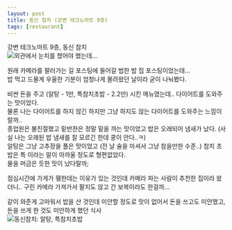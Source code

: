 ```yaml
---
layout: post
title: 동신 참치 (강변 테크노마트 9층)
tags: [restaurant]
---
```

강변 테크노마트 9층, 동신 참치  
![외관에서 눈치를 챘어야 했는데...](https://lh3.googleusercontent.com/-0DZnKORLX6A/Vf1Ej3QQULI/AAAAAAAAADU/REzQ9vVsgqw/s912-Ic42/upload_-1.jpg)

원래 카메라를 팔러가는 길 포스팅에 들어갈 법한 밥 집 포스팅이었는데...  
밥 먹고 드물게 우울한 기분이 엄청나게 몰려왔던 날이라 굳이 나눠봤다.  

비싼 돈을 주고 (알탕 - 1만, 특참치초밥 - 2.2만) 시킨 메뉴였는데.. 다이어트를 도와주는 맛이었다.  
물론 나는 다이어트를 하지 않긴 하지만 그냥 하지도 않는 다이어트를 도와주는 느낌이랄까..  
종업원은 불친절했고 밑반찬은 정말 밑을 까는 맛이었고 밥은 오래되어 냄새가 났다. (사실 나는 오래된 밥 냄새를 잘 모르긴 한데 쿵이 안다..ㅋ)  
알탕은 그냥 고추장을 풀은 맛이었고 (전 날 술을 마셔서 그냥 참을만한 수준..) 참치 초밥은 특 이라는 말이 아까울 정도로 형편없었다.  
물을 머금은 듯한 맛이 났다랄까;  

점심시간에 가게가 휑한데는 이유가 있는 것인데 카메라 파는 사람이 추천한 집이라 왔더니.. 구린 카메라 가져가서 팔지도 않고 간 보복이라도 한걸까...  

같이 와준게 고마워서 밥을 산 것인데 미안할 정도로 맛이 없어서 돈을 쓰고도 미안했고, 돈을 쓰게 한 것도 미안하게 했던 식사  
![동신참치: 알탕, 특참치초밥](https://lh3.googleusercontent.com/-r1lagVAYxUY/VfzijfwyWLI/AAAAAAAAACo/jX9lUHs_aTU/s912-Ic42/upload_-1.jpg)